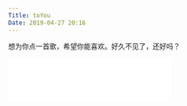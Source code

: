 ```yaml
---
Title: toYou
Date: 2019-04-27 20:16
---
```

想为你点一首歌，希望你能喜欢。好久不见了，还好吗？

<iframe frameborder="no" border="0" marginwidth="0" marginheight="0" width=330 height=86 src="//music.163.com/outchain/player?type=2&id=357023&auto=1&height=66"></iframe>
